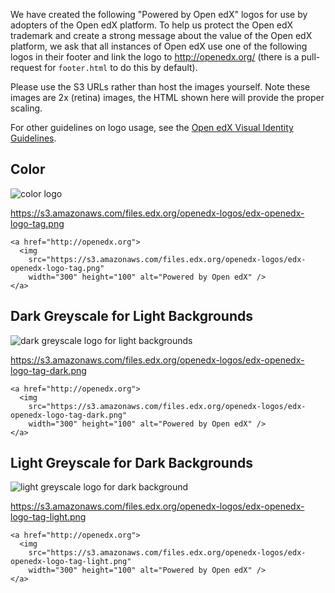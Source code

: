 We have created the following "Powered by Open edX" logos for use by adopters of the Open edX platform.  To help us protect the Open edX trademark and create a strong message about the value of the Open edX platform,
we ask that all instances of Open edX use one of the following logos in their footer and link the logo to <http://openedx.org/> (there is a pull-request for `footer.html` to do this by default).

Please use the S3 URLs rather than host the images yourself.  Note these images are 2x (retina) images, the HTML shown here will provide the proper scaling.

For other guidelines on logo usage, see the [Open edX Visual Identity Guidelines](http://openedx.org/openedx_logo_guidelines.pdf).

## Color

![color logo](https://s3.amazonaws.com/files.edx.org/openedx-logos/edx-openedx-logo-tag.png)

<https://s3.amazonaws.com/files.edx.org/openedx-logos/edx-openedx-logo-tag.png>

```
<a href="http://openedx.org">
  <img 
    src="https://s3.amazonaws.com/files.edx.org/openedx-logos/edx-openedx-logo-tag.png"
    width="300" height="100" alt="Powered by Open edX" />
</a>
```

## Dark Greyscale for Light Backgrounds
![dark greyscale logo for light backgrounds](https://s3.amazonaws.com/files.edx.org/openedx-logos/edx-openedx-logo-tag-dark.png)

<https://s3.amazonaws.com/files.edx.org/openedx-logos/edx-openedx-logo-tag-dark.png>

```
<a href="http://openedx.org">
  <img 
    src="https://s3.amazonaws.com/files.edx.org/openedx-logos/edx-openedx-logo-tag-dark.png"
    width="300" height="100" alt="Powered by Open edX" />
</a>
```

## Light Greyscale for Dark Backgrounds

![light greyscale logo for dark background](https://s3.amazonaws.com/files.edx.org/openedx-logos/edx-openedx-logo-tag-light.png)

<https://s3.amazonaws.com/files.edx.org/openedx-logos/edx-openedx-logo-tag-light.png>

```
<a href="http://openedx.org">
  <img
    src="https://s3.amazonaws.com/files.edx.org/openedx-logos/edx-openedx-logo-tag-light.png"
    width="300" height="100" alt="Powered by Open edX" />
</a>
```
